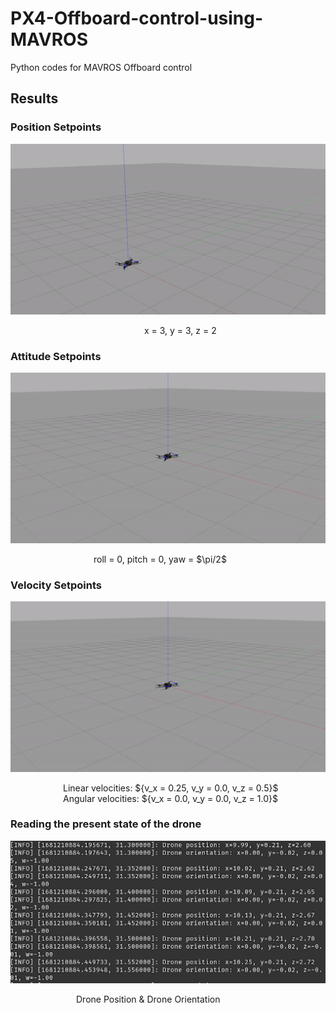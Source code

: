 # PX4-Offboard-control-using-MAVROS
Python codes for MAVROS Offboard control

## Results

### Position Setpoints
![position gif](images/pos_332.gif)

<p align = "left">
&ensp;&ensp;&ensp;&ensp;&ensp;&ensp;&ensp;&ensp;&ensp;&ensp;&ensp;&ensp;&ensp;&ensp;&ensp;&ensp;&ensp;&ensp;&ensp;&ensp;&ensp;&ensp;&ensp;&ensp;&ensp;&ensp;&ensp;&ensp;&ensp;&ensp; x = 3, y = 3, z = 2
</p>

### Attitude Setpoints
![attitude gif](images/attitude.gif)

<p align = "left">
&ensp;&ensp;&ensp;&ensp;&ensp;&ensp;&ensp;&ensp;&ensp;&ensp;&ensp;&ensp;&ensp;&ensp;&ensp;&ensp;&ensp;&ensp;&ensp;roll = 0, pitch = 0, yaw = $\pi/2$
</p>

### Velocity Setpoints
![velocity gif](images/velocity.gif)

<p align = "left">
&ensp;&ensp;&ensp;&ensp;&ensp;&ensp;&ensp;&ensp;&ensp;&ensp;&ensp;&ensp;Linear velocities: ${v_x = 0.25, v_y = 0.0, v_z = 0.5}$
</br>&ensp;&ensp;&ensp;&ensp;&ensp;&ensp;&ensp;&ensp;&ensp;&ensp;&ensp;&ensp;Angular velocities: ${v_x = 0.0, v_y = 0.0, v_z = 1.0}$
</p>

### Reading the present state of the drone
![dronestate image](images/dronestate.png)

<p align = "left">
&ensp;&ensp;&ensp;&ensp;&ensp;&ensp;&ensp;&ensp;&ensp;&ensp;&ensp;&ensp;&ensp;&ensp;&ensp;Drone Position & Drone Orientation
</p>


